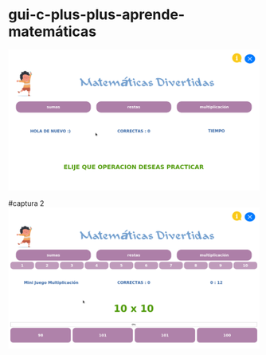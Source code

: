 # gui-c-plus-plus-aprende-matemáticas
![alt text](https://github.com/Julian-guillermo-zapata-rugeles/gui-c-plus-plus-aprende-matematicas/blob/main/screen1.png?raw=true)

#captura 2
![alt text](https://github.com/Julian-guillermo-zapata-rugeles/gui-c-plus-plus-aprende-matematicas/blob/main/screen2.png?raw=true)
